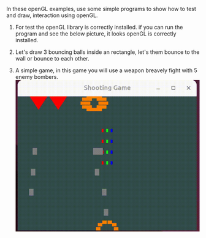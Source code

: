 In these openGL examples,  use some simple programs to show how to test and draw, interaction using openGL.

1. For test the openGL library is correctly installed. if you can run the program and see the below picture, it looks openGL is correctly installed.
2. Let's draw 3 bouncing balls inside an rectangle, let's them bounce to the wall or bounce to each other.

3. A simple game, in this game you will use a weapon breavely fight with 5 enemy bombers.
  ![Example GIF](shooting_game/shooting_game.gif)



